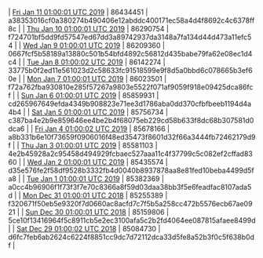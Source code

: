 | [Fri Jan 11 01:00:01 UTC 2019](https://transfer.sh/6DTj6/trcninja-dbdump-20190111010001.tar.bz2) | 86434451 | a38353016cf0a380274b490406e12abddc400171ec58a4d4f8692c4c6378ff8c | 
| [Thu Jan 10 01:00:01 UTC 2019](https://transfer.sh/H8u2B/trcninja-dbdump-20190110010001.tar.bz2) | 86290754 | f724701bf5dd9fd57547ed67dd3a89742937da3148a7fa134d44d473a11efc54 | 
| [Wed Jan  9 01:00:01 UTC 2019](https://transfer.sh/nf8rJ/trcninja-dbdump-20190109010001.tar.bz2) | 86209360 | 0667fcf5b58189a13880c501b54bfd4892c56812d435babe79fa62e08ec1d4c4 | 
| [Tue Jan  8 01:00:02 UTC 2019](https://transfer.sh/n8MWP/trcninja-dbdump-20190108010002.tar.bz2) | 86142274 | 33775b0f2ed11e561023d2c58633fc91518599e9f8d5a0bbd6c078665b3ef60e | 
| [Mon Jan  7 01:00:01 UTC 2019](https://transfer.sh/aIHo2/trcninja-dbdump-20190107010001.tar.bz2) | 86023501 | f72a762fba930810e285f57267a9803e5522f071af9059f918e09425dca86fcf | 
| [Sun Jan  6 01:00:01 UTC 2019](https://transfer.sh/aRvS7/trcninja-dbdump-20190106010001.tar.bz2) | 85859931 | cd265967649efda4349b908823e71ee3d1786aba0dd370cfbfbeeb1194d4a4b4 | 
| [Sat Jan  5 01:00:01 UTC 2019](https://transfer.sh/baYom/trcninja-dbdump-20190105010001.tar.bz2) | 85756734 | c387ba4e2b9e859646ee4be2b4f68075eb229cd58b633f8dc68b307581d0dca6 | 
| [Fri Jan  4 01:00:02 UTC 2019](https://transfer.sh/11WtQY/trcninja-dbdump-20190104010001.tar.bz2) | 85678166 | a8b331b6e10f73659f0906016f48ed35473f8601d32f66a3444fb72462179d9f | 
| [Thu Jan  3 01:00:01 UTC 2019](https://transfer.sh/wBJ1b/trcninja-dbdump-20190103010001.tar.bz2) | 85581103 | 4e2b45928a2c95458d494929fcbaec527aaa11c4f37799c5c082ef2cffad8360 | 
| [Wed Jan  2 01:00:01 UTC 2019](https://transfer.sh/12AqQu/trcninja-dbdump-20190102010001.tar.bz2) | 85435574 | d35e576fe2f58df9528b3332fb4d0040b8937878aa8e81fed10beba4499d5fa8 | 
| [Tue Jan  1 01:00:01 UTC 2019](https://transfer.sh/cVAML/trcninja-dbdump-20190101010001.tar.bz2) | 85382369 | a0cc4b96906f1f73f3f7e70c8366a8f59d03daa38bb3f5e6feadfac8107ada5d | 
| [Mon Dec 31 01:00:01 UTC 2018](https://transfer.sh/12IJLb/trcninja-dbdump-20181231010001.tar.bz2) | 85255389 | f320671f50eb5e9320f7d0660ac8acfd7c7f5b5a258cc472b5576ecb67ae0921 | 
| [Sun Dec 30 01:00:01 UTC 2018](https://transfer.sh/pji76/trcninja-dbdump-20181230010001.tar.bz2) | 85159806 | 5ce10f13416964f5c8911cb5e2ec3100afa5c2b2fd4064ee087815afaee8499d | 
| [Sat Dec 29 01:00:02 UTC 2018](https://transfer.sh/1488YR/trcninja-dbdump-20181229010002.tar.bz2) | 85084730 | d6fc7feb6ab2624c6224f8851cc9dc7d72112dca33d5fe8a52b3f0c5f638b0df | 
